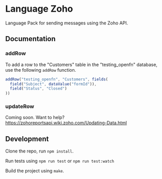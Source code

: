 Language Zoho
=============

Language Pack for sending messages using the Zoho API.

Documentation
-------------

### addRow
To add a row to the "Customers" table in the "testing_openfn" database, use the following `addRow` function.
```js
addRow("testing_openfn", "Customers", fields(
  field("Subject", dataValue("formId")),
  field("Status", "Closed")
))
```

### updateRow
Coming soon. Want to help? https://zohoreportsapi.wiki.zoho.com/Updating-Data.html


Development
-----------

Clone the repo, run `npm install`.

Run tests using `npm run test` or `npm run test:watch`

Build the project using `make`.
